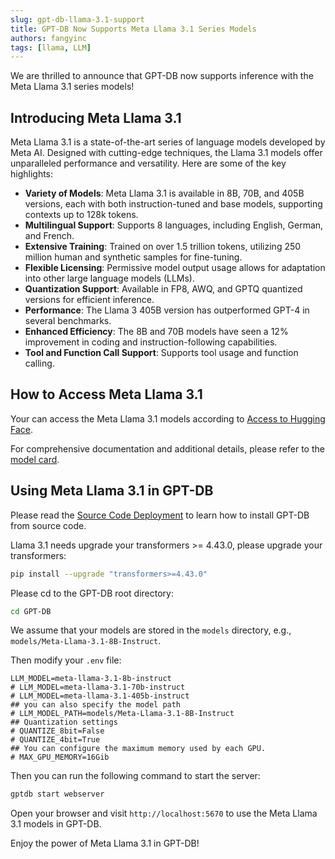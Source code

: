 ```yaml
---
slug: gpt-db-llama-3.1-support
title: GPT-DB Now Supports Meta Llama 3.1 Series Models
authors: fangyinc
tags: [llama, LLM]
---
```


We are thrilled to announce that GPT-DB now supports inference with the Meta Llama 3.1 series models!

## Introducing Meta Llama 3.1

Meta Llama 3.1 is a state-of-the-art series of language models developed by Meta AI. Designed with cutting-edge techniques, the Llama 3.1 models offer unparalleled performance and versatility. Here are some of the key highlights:

- **Variety of Models**: Meta Llama 3.1 is available in 8B, 70B, and 405B versions, each with both instruction-tuned and base models, supporting contexts up to 128k tokens.
- **Multilingual Support**: Supports 8 languages, including English, German, and French.
- **Extensive Training**: Trained on over 1.5 trillion tokens, utilizing 250 million human and synthetic samples for fine-tuning.
- **Flexible Licensing**: Permissive model output usage allows for adaptation into other large language models (LLMs).
- **Quantization Support**: Available in FP8, AWQ, and GPTQ quantized versions for efficient inference.
- **Performance**: The Llama 3 405B version has outperformed GPT-4 in several benchmarks.
- **Enhanced Efficiency**: The 8B and 70B models have seen a 12% improvement in coding and instruction-following capabilities.
- **Tool and Function Call Support**: Supports tool usage and function calling.

## How to Access Meta Llama 3.1

Your can access the Meta Llama 3.1 models according to [Access to Hugging Face](https://github.com/meta-llama/llama-models?tab=readme-ov-file#access-to-hugging-face).

For comprehensive documentation and additional details, please refer to the [model card](https://github.com/meta-llama/llama-models/blob/main/models/llama3_1/MODEL_CARD.md).

## Using Meta Llama 3.1 in GPT-DB

Please read the [Source Code Deployment](../docs/installation/sourcecode) to learn how to install GPT-DB from source code.

Llama 3.1 needs upgrade your transformers >= 4.43.0, please upgrade your transformers:
```bash
pip install --upgrade "transformers>=4.43.0"
```

Please cd to the GPT-DB root directory:
```bash
cd GPT-DB
```

We assume that your models are stored in the `models` directory, e.g., `models/Meta-Llama-3.1-8B-Instruct`.

Then modify your `.env` file:
```env
LLM_MODEL=meta-llama-3.1-8b-instruct
# LLM_MODEL=meta-llama-3.1-70b-instruct
# LLM_MODEL=meta-llama-3.1-405b-instruct
## you can also specify the model path
# LLM_MODEL_PATH=models/Meta-Llama-3.1-8B-Instruct
## Quantization settings
# QUANTIZE_8bit=False
# QUANTIZE_4bit=True
## You can configure the maximum memory used by each GPU.
# MAX_GPU_MEMORY=16Gib
```

Then you can run the following command to start the server:
```bash
gptdb start webserver
```

Open your browser and visit `http://localhost:5670` to use the Meta Llama 3.1 models in GPT-DB.

Enjoy the power of Meta Llama 3.1 in GPT-DB!
